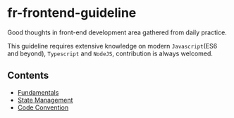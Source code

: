 # fr-frontend-guideline
Good thoughts in front-end development area gathered from daily practice.

This guideline requires extensive knowledge on modern `Javascript`(ES6 and beyond), `Typescript` and `NodeJS`, contribution is always welcomed.

## Contents
- [Fundamentals](https://github.com/fr-wentianqi/fr-frontend-guideline/blob/master/fundamentals.md)
- [State Management]()
- [Code Convention]()
